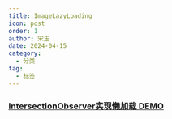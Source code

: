 ```yaml
---
title: ImageLazyLoading
icon: post
order: 1
author: 宋玉
date: 2024-04-15
category:
  - 分类
tag:
  - 标签
---
```



### [IntersectionObserver实现懒加载 DEMO](https:/brain.songxingguo.com/demo/ImageLazyLoading/IntersectionObserver实现懒加载.html)
  
<HtmlEditor  src="/demo/ImageLazyLoading/IntersectionObserver实现懒加载.html"/>

